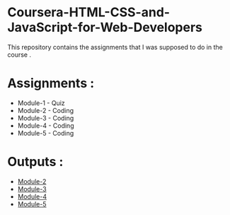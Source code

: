 # Coursera-HTML-CSS-and-JavaScript-for-Web-Developers
This repository contains the assignments that I was supposed to do in the course .


# Assignments :

* Module-1 - Quiz 
* Module-2 - Coding
* Module-3 - Coding
* Module-4 - Coding
* Module-5 - Coding


# Outputs :

* [Module-2](https://kritarthchavda.github.io/Coursera-HTML-CSS-and-JavaScript-for-Web-Developers/Assignments/Module-2/assignment2.html)
* [Module-3](https://kritarthchavda.github.io/Coursera-HTML-CSS-and-JavaScript-for-Web-Developers/Assignments/Module-3/assignment3.html)
* [Module-4](https://kritarthchavda.github.io/Coursera-HTML-CSS-and-JavaScript-for-Web-Developers/Assignments/Module-4/assignment4.html)
* [Module-5](https://kritarthchavda.github.io/Coursera-HTML-CSS-and-JavaScript-for-Web-Developers/Assignments/Module-5/assignment5.html)
